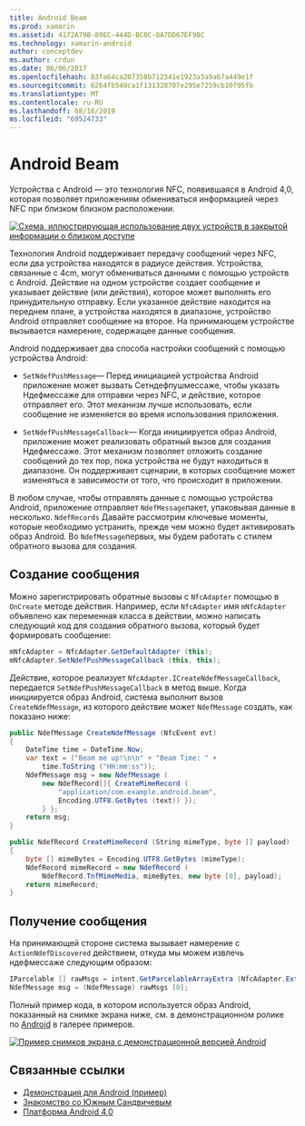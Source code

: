 ```yaml
---
title: Android Beam
ms.prod: xamarin
ms.assetid: 4172A798-89EC-444D-BC0C-0A7DD67EF98C
ms.technology: xamarin-android
author: conceptdev
ms.author: crdun
ms.date: 06/06/2017
ms.openlocfilehash: 83fa64ca207358b712341e1923a3a9a67a449e1f
ms.sourcegitcommit: 6264fb540ca1f131328707e295e7259cb10f95fb
ms.translationtype: MT
ms.contentlocale: ru-RU
ms.lasthandoff: 08/16/2019
ms.locfileid: "69524733"
---
```

# <a name="android-beam"></a>Android Beam

Устройства с Android — это технология NFC, появившаяся в Android 4,0, которая позволяет приложениям обмениваться информацией через NFC при близком близком расположении.

[![Схема, иллюстрирующая использование двух устройств в закрытой информации о близком доступе](android-beam-images/androidbeam.png)](android-beam-images/androidbeam.png#lightbox)

Технология Android поддерживает передачу сообщений через NFC, если два устройства находятся в радиусе действия. Устройства, связанные с 4cm, могут обмениваться данными с помощью устройств с Android. Действие на одном устройстве создает сообщение и указывает действие (или действия), которое может выполнять его принудительную отправку. Если указанное действие находится на переднем плане, а устройства находятся в диапазоне, устройство Android отправляет сообщение на второе. На принимающем устройстве вызывается намерение, содержащее данные сообщения.

Android поддерживает два способа настройки сообщений с помощью устройства Android:

- `SetNdefPushMessage`— Перед инициацией устройства Android приложение может вызвать Сетндефпушмессаже, чтобы указать Ндефмессаже для отправки через NFC, и действие, которое отправляет его. Этот механизм лучше использовать, если сообщение не изменяется во время использования приложения.

- `SetNdefPushMessageCallback`— Когда инициируется образ Android, приложение может реализовать обратный вызов для создания Ндефмессаже. Этот механизм позволяет отложить создание сообщений до тех пор, пока устройства не будут находиться в диапазоне. Он поддерживает сценарии, в которых сообщение может изменяться в зависимости от того, что происходит в приложении.


В любом случае, чтобы отправлять данные с помощью устройства Android, приложение отправляет `NdefMessage`пакет, упаковывая данные в несколько. `NdefRecords` Давайте рассмотрим ключевые моменты, которые необходимо устранить, прежде чем можно будет активировать образ Android. Во `NdefMessage`первых, мы будем работать с стилем обратного вызова для создания.


## <a name="creating-a-message"></a>Создание сообщения

Можно зарегистрировать обратные вызовы с `NfcAdapter` помощью в `OnCreate` методе действия. Например, если `NfcAdapter` имя `mNfcAdapter` объявлено как переменная класса в действии, можно написать следующий код для создания обратного вызова, который будет формировать сообщение:

```csharp
mNfcAdapter = NfcAdapter.GetDefaultAdapter (this);
mNfcAdapter.SetNdefPushMessageCallback (this, this);
```

Действие, которое реализует `NfcAdapter.ICreateNdefMessageCallback`, передается `SetNdefPushMessageCallback` в метод выше. Когда инициируется образ Android, система выполнит вызов `CreateNdefMessage`, из которого действие может `NdefMessage` создать, как показано ниже:

```csharp
public NdefMessage CreateNdefMessage (NfcEvent evt)
{
    DateTime time = DateTime.Now;
    var text = ("Beam me up!\n\n" + "Beam Time: " +
        time.ToString ("HH:mm:ss"));
    NdefMessage msg = new NdefMessage (
        new NdefRecord[]{ CreateMimeRecord (
            "application/com.example.android.beam",
            Encoding.UTF8.GetBytes (text)) });
        } };
    return msg;
}

public NdefRecord CreateMimeRecord (String mimeType, byte [] payload)
{
    byte [] mimeBytes = Encoding.UTF8.GetBytes (mimeType);
    NdefRecord mimeRecord = new NdefRecord (
        NdefRecord.TnfMimeMedia, mimeBytes, new byte [0], payload);
    return mimeRecord;
}
```


## <a name="receiving-a-message"></a>Получение сообщения

На принимающей стороне система вызывает намерение с `ActionNdefDiscovered` действием, откуда мы можем извлечь ндефмессаже следующим образом:

```csharp
IParcelable [] rawMsgs = intent.GetParcelableArrayExtra (NfcAdapter.ExtraNdefMessages);
NdefMessage msg = (NdefMessage) rawMsgs [0];
```

Полный пример кода, в котором используется образ Android, показанный на снимке экрана ниже, см. в демонстрационном ролике по [Android](https://docs.microsoft.com/samples/xamarin/monodroid-samples/androidbeamdemo) в галерее примеров.

[![Пример снимков экрана с демонстрационной версией Android](android-beam-images/24.png)](android-beam-images/24.png#lightbox)



## <a name="related-links"></a>Связанные ссылки

- [Демонстрация для Android (пример)](https://docs.microsoft.com/samples/xamarin/monodroid-samples/androidbeamdemo)
- [Знакомство со Южным Сандвичевым](http://www.android.com/about/ice-cream-sandwich/)
- [Платформа Android 4,0](https://developer.android.com/sdk/android-4.0.html)
